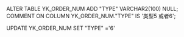 ALTER TABLE YK_ORDER_NUM ADD "TYPE" VARCHAR2(100) NULL;
COMMENT ON COLUMN YK_ORDER_NUM."TYPE" IS '类型5 或者6';

UPDATE YK_ORDER_NUM SET "TYPE" ='6'